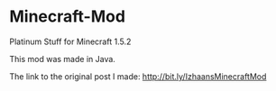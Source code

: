 # Minecraft-Mod
Platinum Stuff for Minecraft 1.5.2

This mod was made in Java.

The link to the original post I made:
http://bit.ly/IzhaansMinecraftMod
